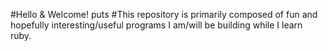 #Hello & Welcome!
puts
#This repository is primarily composed of fun and hopefully interesting/useful programs I am/will be building while I learn ruby. 
